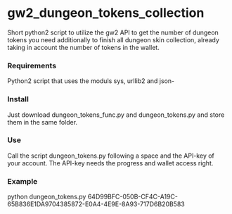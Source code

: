 # gw2_dungeon_tokens_collection
Short python2 script to utilize the gw2 API to get the number of dungeon tokens you need additionally to finish all dungeon skin collection, already taking in account the number of tokens in the wallet.
### Requirements
Python2 script that uses the moduls sys, urllib2 and json-
### Install
Just download dungeon_tokens_func.py and dungeon_tokens.py and store them in the same folder.
### Use
Call the script dungeon_tokens.py following a space and the API-key of your account. The API-key needs the progress and wallet access right.
### Example
python dungeon_tokens.py 64D99BFC-050B-CF4C-A19C-65B836E1DA9704385872-E0A4-4E9E-8A93-717D6B20B583
